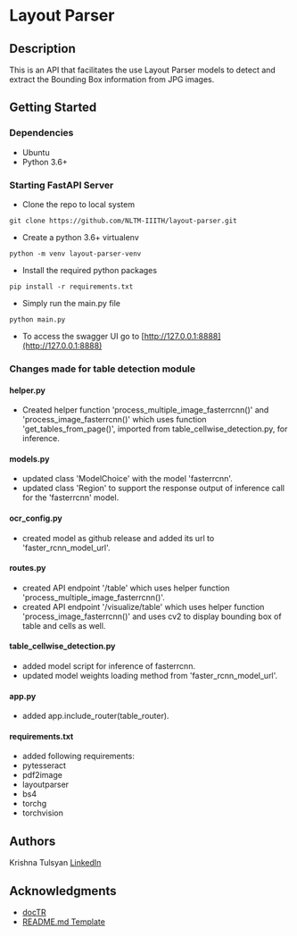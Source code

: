 # Layout Parser

## Description

This is an API that facilitates the use Layout Parser models to detect and extract
the Bounding Box information from JPG images.

## Getting Started

### Dependencies

* Ubuntu
* Python 3.6+

### Starting FastAPI Server

* Clone the repo to local system
```
git clone https://github.com/NLTM-IIITH/layout-parser.git
```
* Create a python 3.6+ virtualenv
```
python -m venv layout-parser-venv
```
* Install the required python packages
```
pip install -r requirements.txt
```
* Simply run the main.py file
```
python main.py
```
* To access the swagger UI go to [http://127.0.0.1:8888](http://127.0.0.1:8888)

### Changes made for table detection module
#### helper.py
- Created helper function 'process_multiple_image_fasterrcnn()' and 'process_image_fasterrcnn()' which uses function 'get_tables_from_page()', imported from table_cellwise_detection.py, for inference.

#### models.py
- updated class 'ModelChoice' with the model 'fasterrcnn'.
- updated class 'Region' to support the response output of inference call for the 'fasterrcnn' model.

#### ocr_config.py
- created model as github release and added its url to 'faster_rcnn_model_url'.

#### routes.py
- created API endpoint '/table' which uses helper function 'process_multiple_image_fasterrcnn()'.
- created API endpoint '/visualize/table' which uses helper function 'process_image_fasterrcnn()' and uses cv2 to display bounding box of table and cells as well.

#### table_cellwise_detection.py
- added model script for inference of fasterrcnn.
- updated model weights loading method from 'faster_rcnn_model_url'.

#### app.py
- added app.include_router(table_router).

#### requirements.txt
- added following requirements:
 - pytesseract
 - pdf2image
 - layoutparser
 - bs4
 - torchg
 - torchvision


## Authors

Krishna Tulsyan
[LinkedIn](https://www.linkedin.com/in/krishna-tulsyan/)

<!-- ## License

This project is licensed under the [NAME HERE] License - see the LICENSE.md file for details -->

## Acknowledgments

* [docTR](https://github.com/mindee/doctr)
* [README.md Template](https://gist.github.com/DomPizzie/7a5ff55ffa9081f2de27c315f5018afc)